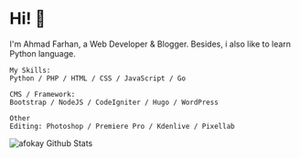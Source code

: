 # Hi! 👋

I'm Ahmad Farhan, a Web Developer & Blogger. Besides, i also like to learn Python language.
```
My Skills:
Python / PHP / HTML / CSS / JavaScript / Go

CMS / Framework:
Bootstrap / NodeJS / CodeIgniter / Hugo / WordPress

Other
Editing: Photoshop / Premiere Pro / Kdenlive / Pixellab
```

![afokay Github Stats](https://github-readme-stats.vercel.app/api?username=afokay&show_icons=true&theme=dracula)
